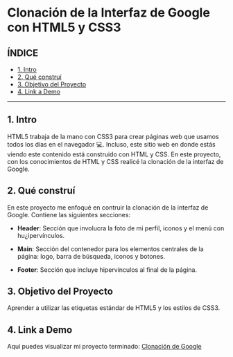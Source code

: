 # Clonación de la Interfaz de Google con HTML5 y CSS3

## **ÍNDICE**

* [1. Intro](README.md#1-intro)
* [2. Qué construí](README.md#2-qué-construí)
* [3. Objetivo del Proyecto](README.md#3-objetivo-del-proyecto)
* [4. Link a Demo](README.md#4-link-a-demo)

****

## 1. Intro

HTML5 trabaja de la mano con CSS3 para crear páginas web que usamos todos los días en el navegador 💻. Incluso, este sitio web en donde estás viendo este contenido está construido con HTML y CSS. En este proyecto, con los conocimientos de HTML y CSS realicé la clonación de la interfaz de Google.

## 2. Qué construí

En este proyecto me enfoqué en contruir la clonación de la interfaz de Google. Contiene las siguientes secciones:

* **Header**: Sección que involucra la foto de mi perfil, iconos y el menú con hu¿ipervínculos.

* **Main**: Sección del contenedor para los elementos centrales de la página: logo, barra de búsqueda, iconos y botones.

* **Footer**: Sección que incluye hipervínculos al final de la página.

## 3. Objetivo del Proyecto

Aprender a utilizar las etiquetas estándar de HTML5 y los estilos de CSS3.

## 4. Link a Demo

Aquí puedes visualizar mi proyecto terminado: [Clonación de Google](https://google-interface.netlify.app/)
